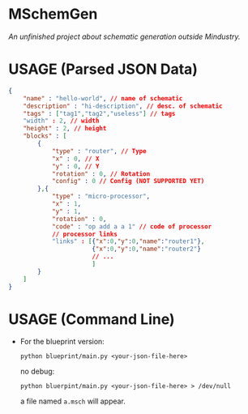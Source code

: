 # MSchemGen
_An unfinished project about schematic generation outside Mindustry._

# USAGE (Parsed JSON Data)
```json
{
    "name" : "hello-world", // name of schematic
    "description" : "hi-description", // desc. of schematic
    "tags" : ["tag1","tag2","useless"] // tags
    "width" : 2, // width
    "height" : 2, // height
    "blocks" : [
        {
            "type" : "router", // Type
            "x" : 0, // X
            "y" : 0, // Y
            "rotation" : 0, // Rotation
            "config" : 0 // Config (NOT SUPPORTED YET)
        },{
            "type" : "micro-processor",
            "x" : 1,
            "y" : 1,
            "rotation" : 0,
            "code" : "op add a a 1" // code of processor
            // processor links
            "links" : [{"x":0,"y":0,"name":"router1"},
                       {"x":0,"y":0,"name":"router2"}
                       // ...
                       ]
        }
    ]
}
```

# USAGE (Command Line)

* For the blueprint version:
    ```
    python blueprint/main.py <your-json-file-here>
    ```

    no debug:
    ```
    python bluerpint/main.py <your-json-file-here> > /dev/null
    ```

    a file named `a.msch` will appear.
